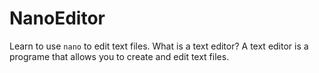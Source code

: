 # NanoEditor
Learn to use `nano` to edit text files.
What is a text editor?
A text editor is a programe that allows you to create and edit text files.
